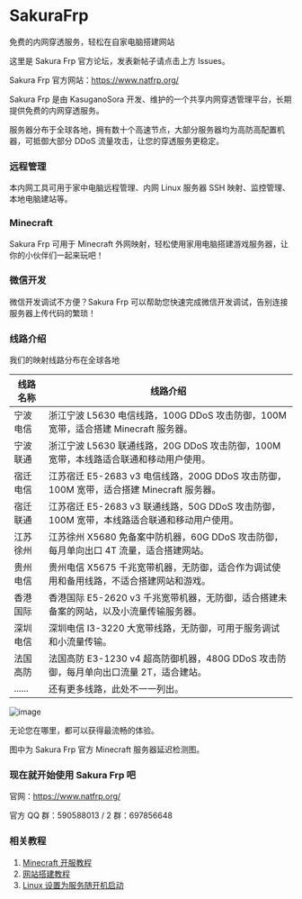 # SakuraFrp
免费的内网穿透服务，轻松在自家电脑搭建网站

这里是 Sakura Frp 官方论坛，发表新帖子请点击上方 Issues。

Sakura Frp 官方网站：https://www.natfrp.org/

Sakura Frp 是由 KasuganoSora 开发、维护的一个共享内网穿透管理平台，长期提供免费的内网穿透服务。

服务器分布于全球各地，拥有数十个高速节点，大部分服务器均为高防高配置机器，可抵御大部分 DDoS 流量攻击，让您的穿透服务更稳定。

### 远程管理
本内网工具可用于家中电脑远程管理、内网 Linux 服务器 SSH 映射、监控管理、本地电脑建站等。

### Minecraft
Sakura Frp 可用于 Minecraft 外网映射，轻松使用家用电脑搭建游戏服务器，让你的小伙伴们一起来玩吧！

### 微信开发
微信开发调试不方便？Sakura Frp 可以帮助您快速完成微信开发调试，告别连接服务器上传代码的繁琐！

### 线路介绍
我们的映射线路分布在全球各地

| 线路名称 | 线路介绍 |
| ------- | ------- |
| 宁波电信 | 浙江宁波 L5630 电信线路，100G DDoS 攻击防御，100M 宽带，适合搭建 Minecraft 服务器。|
| 宁波联通 | 浙江宁波 L5630 联通线路，20G DDoS 攻击防御，100M 宽带，本线路适合联通和移动用户使用。|
| 宿迁电信 | 江苏宿迁 E5-2683 v3 电信线路，200G DDoS 攻击防御，100M 宽带，适合搭建 Minecraft 服务器。|
| 宿迁联通 | 江苏宿迁 E5-2683 v3 联通线路，50G DDoS 攻击防御，100M 宽带，本线路适合联通和移动用户使用。|
| 江苏徐州 | 江苏徐州 X5680 免备案中防机器，60G DDoS 攻击防御，每月单向出口 4T 流量，适合搭建网站。|
| 贵州电信 | 贵州电信 X5675 千兆宽带机器，无防御，适合作为调试使用和备用线路，不适合搭建网站和游戏。|
| 香港国际 | 香港国际 E5-2620 v3 千兆宽带机器，无防御，适合搭建未备案的网站，以及小流量传输服务器。|
| 深圳电信 | 深圳电信 I3-3220 大宽带线路，无防御，可用于服务调试和小流量传输。|
| 法国高防 | 法国高防 E3-1230 v4 超高防御机器，480G DDoS 攻击防御，每月单向出口流量 2T，适合建站。|
| ...... | 还有更多线路，此处不一一列出。|

![image](https://frp.tcotp.cn:4443/assets/images/ping.png)

无论您在哪里，都可以获得最流畅的体验。

图中为 Sakura Frp 官方 Minecraft 服务器延迟检测图。

### 现在就开始使用 Sakura Frp 吧
官网：https://www.natfrp.org/

官方 QQ 群：590588013 / 2 群：697856648

### 相关教程
1. [Minecraft 开服教程](https://blog.kasuganosora.cn/2018/10/08/1143)
2. [网站搭建教程](https://blog.kasuganosora.cn/2018/10/08/1161)
3. [Linux 设置为服务随开机启动](https://blog.kasuganosora.cn/2018/10/08/1168)

